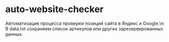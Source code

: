 # auto-website-checker
Автоматизация процесса проверки позиций сайта в Яндекс и Google.\n
В data.txt сохраняем список артикулов или других зарезервированных данных.

